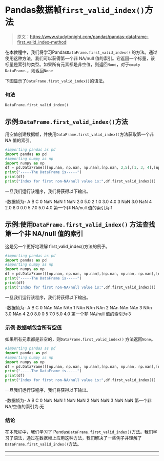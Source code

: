 # Pandas数据帧`first_valid_index()`方法

> 原文：<https://www.studytonight.com/pandas/pandas-dataframe-first_valid_index-method>

在本教程中，我们将学习Pandas`DataFrame.first_valid_index()` 的方法。通过使用这种方法，我们可以获得第一个非 NA/null 值的索引。它返回一个标量，该标量是索引的类型。如果所有元素都是非空值，则返回`None`，对于`empty DataFrame.`，则返回`None`

下图显示了`DataFrame.first_valid_index()`的语法。

### 句法

```py
DataFrame.first_valid_index()
```

## 示例:`DataFrame.first_valid_index()`方法

用空值创建数据帧，并使用`DataFrame.first_valid_index()`方法获取第一个非 NA 值的索引。

```py
#importing pandas as pd
import pandas as pd
#importing numpy as np
import numpy as np
df = pd.DataFrame([[np.nan, np.nan, np.nan],[np.nan, 2,5],[1, 3, 4],[np.nan,3,np.nan],[2, 8, 0],[7, 5, 4]],columns=list('ABC'))
print("-----The DataFrame is-----")
print(df)
print("Index for first non-NA/null value is:",df.first_valid_index())
```

一旦我们运行该程序，我们将获得以下输出。

-数据帧为-
A B C
0 NaN NaN
1 NaN 2.0 5.0
2 1.0 3.0 4.0
3 NaN 3.0 NaN
4 2.0 8.0 0.0
5 7.0 5.0 4.0
第一个非 NA/null 值的索引为:1

## 示例:使用``DataFrame.first_valid_index()`` 方法查找第一个非 NA/null 值的索引

这是另一个更好地理解 first_valid_index()方法的例子。

```py
#importing pandas as pd
import pandas as pd
#importing numpy as np
import numpy as np
df = pd.DataFrame([[np.nan, np.nan, np.nan],[np.nan, np.nan, np.nan],[np.nan, np.nan, np.nan],[np.nan,3,np.nan],[2, 8, 0],[7, 5, 4]],columns=list('ABC'))
print("-----The DataFrame is-----")
print(df)
print("Index for first non-NA/null value is:",df.first_valid_index())
```

一旦我们运行该程序，我们将获得以下输出。

-数据帧为-
A B C
0 NAn NAn NAn
1 NAn NAn NAn
2 NAn NAn NAn
3 NAn 3.0 NAn
4 2.0 8.0 0
5 7.0 5.0 4.0
第一个非 NA/null 值的索引为:3

### 示例:数据帧包含所有空值

如果所有元素都是非空的，则``DataFrame.first_valid_index()`` 方法返回`None`。

```py
#importing pandas as pd
import pandas as pd
#importing numpy as np
import numpy as np
df = pd.DataFrame([[np.nan, np.nan, np.nan],[np.nan, np.nan, np.nan],[np.nan, np.nan, np.nan],[np.nan, np.nan, np.nan]],columns=list('ABC'))
print("-----The DataFrame is-----")
print(df)
print("Index for first non-NA/null value is:",df.first_valid_index())
```

一旦我们运行该程序，我们将获得以下输出。

-数据帧为-
A B C
0 NaN NaN
1 NaN NaN
2 NaN NaN
3 NaN NaN
第一个非 NA/空值的索引为:无

### 结论

在本教程中，我们学习了 Pandas`DataFrame.first_valid_index()`方法。我们学习了语法，通过在数据帧上应用这种方法，我们解决了一些例子并理解了 `DataFrame.first_valid_index()`方法。

* * *

* * *